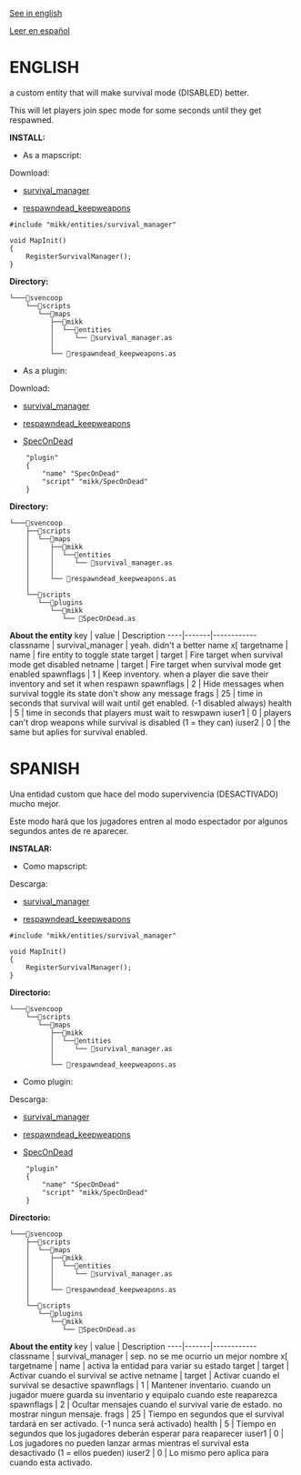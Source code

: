 [See in english](#english)

[Leer en español](#spanish)

# ENGLISH

a custom entity that will make survival mode (DISABLED) better.

This will let players join spec mode for some seconds until they get respawned.

**INSTALL:**
- As a mapscript:

Download:

- [survival_manager](https://github.com/Mikk155/Sven-Co-op/blob/main/scripts/maps/mikk/entities/survival_manager.as)

- [respawndead_keepweapons](https://github.com/Outerbeast/Entities-and-Gamemodes/blob/master/respawndead_keepweapons.as)

```angelscript
#include "mikk/entities/survival_manager"

void MapInit()
{
    RegisterSurvivalManager();
}
```
**Directory:**
```
└───📁svencoop
    └──📁scripts
       └──📁maps
          ├──📁mikk
          │  └──📁entities
          │     └── 📄survival_manager.as
          │
          └── 📄respawndead_keepweapons.as
```

- As a plugin:

Download:

- [survival_manager](https://github.com/Mikk155/Sven-Co-op/blob/main/scripts/maps/mikk/entities/survival_manager.as)

- [respawndead_keepweapons](https://github.com/Outerbeast/Entities-and-Gamemodes/blob/master/respawndead_keepweapons.as)

- [SpecOnDead](https://github.com/Mikk155/Sven-Co-op/blob/main/scripts/plugins/mikk/SpecOnDead.as)

```angelscript
	"plugin"
	{
		"name" "SpecOnDead"
		"script" "mikk/SpecOnDead"
	}
```
**Directory:**
```
└───📁svencoop
    ├──📁scripts
    │  └──📁maps
    │     ├──📁mikk
    │     │  └──📁entities
    │     │     └── 📄survival_manager.as
    │     │
    │     └── 📄respawndead_keepweapons.as
    │  
    └──📁scripts
       └──📁plugins
          └──📁mikk
             └── 📄SpecOnDead.as
```

**About the entity**
key | value | Description
----|-------|------------
classname | survival_manager | yeah. didn't a better name x[
targetname | name | fire entity to toggle state
target | target | Fire target when survival mode get disabled
netname | target | Fire target when survival mode get enabled
spawnflags | 1 | Keep inventory. when a player die save their inventory and set it when respawn
spawnflags | 2 | Hide messages when survival toggle its state don't show any message
frags | 25 | time in seconds that survival will wait until get enabled. (-1 disabled always)
health | 5 | time in seconds that players must wait to reswpawn
iuser1 | 0 | players can't drop weapons while survival is disabled (1 = they can)
iuser2 | 0 | the same but aplies for survival enabled.

# SPANISH

Una entidad custom que hace del modo supervivencia (DESACTIVADO) mucho mejor.

Este modo hará que los jugadores entren al modo espectador por algunos segundos antes de re aparecer.

**INSTALAR:**

- Como mapscript:

Descarga:

- [survival_manager](https://github.com/Mikk155/Sven-Co-op/blob/main/scripts/maps/mikk/entities/survival_manager.as)

- [respawndead_keepweapons](https://github.com/Outerbeast/Entities-and-Gamemodes/blob/master/respawndead_keepweapons.as)

```angelscript
#include "mikk/entities/survival_manager"

void MapInit()
{
    RegisterSurvivalManager();
}
```
**Directorio:**
```
└───📁svencoop
    └──📁scripts
       └──📁maps
          ├──📁mikk
          │  └──📁entities
          │     └── 📄survival_manager.as
          │
          └── 📄respawndead_keepweapons.as
```

- Como plugin:

Descarga:

- [survival_manager](https://github.com/Mikk155/Sven-Co-op/blob/main/scripts/maps/mikk/entities/survival_manager.as)

- [respawndead_keepweapons](https://github.com/Outerbeast/Entities-and-Gamemodes/blob/master/respawndead_keepweapons.as)

- [SpecOnDead](https://github.com/Mikk155/Sven-Co-op/blob/main/scripts/plugins/mikk/SpecOnDead.as)

```angelscript
	"plugin"
	{
		"name" "SpecOnDead"
		"script" "mikk/SpecOnDead"
	}
```
**Directorio:**
```
└───📁svencoop
    ├──📁scripts
    │  └──📁maps
    │     ├──📁mikk
    │     │  └──📁entities
    │     │     └── 📄survival_manager.as
    │     │
    │     └── 📄respawndead_keepweapons.as
    │  
    └──📁scripts
       └──📁plugins
          └──📁mikk
             └── 📄SpecOnDead.as
```

**About the entity**
key | value | Description
----|-------|------------
classname | survival_manager | sep. no se me ocurrio un mejor nombre x[
targetname | name | activa la entidad para variar su estado
target | target | Activar cuando el survival se active
netname | target | Activar cuando el survival se desactive
spawnflags | 1 | Mantener inventario. cuando un jugador muere guarda su inventario y equipalo cuando este reaparezca
spawnflags | 2 | Ocultar mensajes cuando el survival varie de estado. no mostrar ningun mensaje.
frags | 25 | Tiempo en segundos que el survival tardará en ser activado. (-1 nunca será activado)
health | 5 | Tiempo en segundos que los jugadores deberán esperar para reaparecer
iuser1 | 0 | Los jugadores no pueden lanzar armas mientras el survival esta desactivado (1 = ellos pueden)
iuser2 | 0 | Lo mismo pero aplica para cuando esta activado.